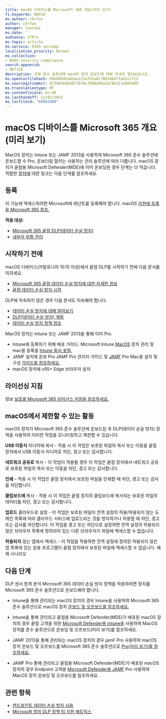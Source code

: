 ```yaml
---
title: macOS 디바이스를 Microsoft 365 개요(미리 보기)
f1.keywords: NOCSH
ms.author: chrfox
author: chrfox
manager: laurawi
ms.date: ''
audience: ITPro
ms.topic: article
ms.service: O365-seccomp
localization_priority: Normal
ms.collection:
- M365-security-compliance
search.appverid:
- MET150
description: 규정 준수 솔루션에 macOS 장치 온보드에 대해 자세히 알아보십시오.
ms.openlocfilehash: b9e04b95a0daa123a7e5a8c7863d6477ab2ccf15
ms.sourcegitcommit: bf3965b46487f6f8cf900dd9a3af8b213a405989
ms.translationtype: MT
ms.contentlocale: ko-KR
ms.lasthandoff: 11/02/2021
ms.locfileid: "60661909"
---
```

# <a name="onboard-macos-devices-into-microsoft-365-overview-preview"></a>macOS 디바이스를 Microsoft 365 개요(미리 보기)

MacOS 장치는 Intune 또는 JAMF 2013을 사용하여 Microsoft 365 준수 솔루션에 온보드할 수 Pro. 온보더링 절차는 사용하는 관리 솔루션에 따라 다릅니다. macOS 장치가 끝점용 Microsoft Defender(MDE)에 이미 온보딩된 경우 단계는 더 적습니다. 적합한 [절차에](#next-steps) 대한 링크는 다음 단계를 참조하세요.

## <a name="get-registered"></a>등록

이 기능에 액세스하려면 Microsoft에 테넌트를 등록해야 합니다. macOS [지원에 등록을 Microsoft 365 참조.](https://aka.ms/Ignite2021DLP)

**적용 대상:**

- [Microsoft 365 끝점 DLP(데이터 손실 방지)](./endpoint-dlp-learn-about.md)
- [내부자 위험 관리](insider-risk-management.md#learn-about-insider-risk-management-in-microsoft-365)
<!--- [Insider risk management](insider-risk-management.md#learn-about-insider-risk-management-in-microsoft-365)-->

## <a name="before-you-begin"></a>시작하기 전에

macOS 디바이스(카탈로니아 10.15 이상)에서 끝점 DLP를 시작하기 전에 다음 문서를 익히세요.

- [Microsoft 365 끝점 데이터 손실 방지에 대한 자세한 정보](endpoint-dlp-learn-about.md#learn-about-microsoft-365-endpoint-data-loss-prevention)
- [끝점 데이터 손실 방지 시작](endpoint-dlp-getting-started.md#get-started-with-endpoint-data-loss-prevention)

DLP에 익숙하지 않은 경우 다음 문서도 익숙해야 합니다.

- [데이터 손실 방지에 대해 알아보기](dlp-learn-about-dlp.md#learn-about-data-loss-prevention)
- [DLP(데이터 손실 방지) 계획](dlp-overview-plan-for-dlp.md#plan-for-data-loss-prevention-dlp)
- [데이터 손실 방지 정책 참조](dlp-policy-reference.md#data-loss-prevention-policy-reference)

MacOS 장치는 Intune 또는 JAMF 2013을 통해 이미 Pro.
 
- Intune에 등록하기 위해 배포 가이드: Microsoft Intune [MacOS](/mem/intune/fundamentals/deployment-guide-platform-macos) 장치 관리 및 mac을 등록을 [Intune 회사 포털.](/mem/intune/user-help/enroll-your-device-in-intune-macos-cp) 
- JAMF 설치에 온보 Pro JAMF Pro 관리자 가이드 및 [JAMF](https://www.jamf.com/resources/product-documentation/jamf-pro-administrators-guide/) Pro Mac용 설치 및 구성 [가이드를 참조하세요.](https://www.jamf.com/resources/product-documentation/jamf-pro-installation-guide-for-mac/)
- macOS 장치에 v95+ Edge 브라우저 설치 

## <a name="licensing-guidance"></a>라이선싱 지침

정보 [보호를 Microsoft 365 라이선스 지침을 참조하세요.](/office365/servicedescriptions/microsoft-365-service-descriptions/microsoft-365-tenantlevel-services-licensing-guidance/microsoft-365-security-compliance-licensing-guidance#information-protection)

## <a name="activities-that-can-be-restricted-on-macos"></a>macOS에서 제한할 수 있는 활동 

macOS 장치가 Microsoft 365 준수 솔루션에 온보드된 후 DLP(데이터 손실 방지) 정책을 사용하여 이러한 작업을 모니터링하고 제한할 수 있습니다.

**USB 이동식** 미디어에 복사 - 적용 시 이 작업은 보호된 파일의 복사 또는 이동을 끝점 장치에서 USB 이동식 미디어로 차단, 경고 또는 감사합니다. 

**네트워크 공유로** 복사 - 이 작업이 적용될 경우 이 작업은 끝점 장치에서 네트워크 공유로 보호된 파일의 복사 또는 이동을 차단, 경고 또는 감사합니다. 

**인쇄** – 적용 시 이 작업은 끝점 장치에서 보호된 파일을 인쇄할 때 차단, 경고 또는 감사를 차단합니다. 

**클립보드에** 복사 - 적용 시 이 작업은 끝점 장치의 클립보드에 복사되는 보호된 파일의 데이터를 차단, 경고 또는 감사합니다. 

**업로드** 클라우드로 설정 - 이 작업은 보호된 파일이 전역 설정의 허용/허용되지 않는 도메인 목록에 따라 클라우드 서비스에 업로드되는 것을 방지하거나 허용할 때 차단, 경고 또는 감사를 차단합니다. 이 작업을 경고 또는 차단으로 설정하면 전역 설정의 허용되지 않은 브라우저 목록에 정의되어 있는 다른 브라우저가 파일에 액세스할 수 없습니다. 

**허용되지** 않는 앱에서 액세스 - 이 작업을 적용하면 전역 설정에 정의된 허용되지 않은 앱 목록에 있는 응용 프로그램이 끝점 장치에서 보호된 파일에 액세스할 수 없습니다. 예제 시나리오 

## <a name="next-steps"></a>다음 단계

DLP 센서 원격 분석 Microsoft 365 데이터 손실 방지 정책을 적용하려면 장치를 Microsoft 365 준수 솔루션으로 온보드해야 합니다. 

- Intune을 통해 관리되는 macOS 장치의 경우 Intune을 사용하여 Microsoft 365 준수 솔루션으로 macOS 장치 [온보드 및 오프보드를 참조하세요.](device-onboarding-offboarding-macos-intune.md#onboard-and-offboard-macos-devices-into-microsoft-365-compliance-solutions-using-intune-preview)

- Intune을 통해 관리되고 끝점용 Microsoft Defender(MDE)가 배포된 macOS 장치의 경우 끝점 고객을 위한 [Microsoft Defender용 Intune을](device-onboarding-offboarding-macos-intune-mde.md#onboard-and-offboard-macos-devices-into-compliance-solutions-using-intune-for-microsoft-defender-for-endpoint-customers-preview) 사용하여 MacOS 장치를 준수 솔루션으로 온보딩 및 오프보드(미리 보기)를 참조하세요.

- JAMF 2013을 통해 관리되는 macOS 장치의 경우 jamF Pro 사용하여 macOS 장치 온보드 및 오프보드를 Microsoft 365 준수 솔루션으로 [Pro(미리 보기)를 참조하세요.](device-onboarding-offboarding-macos-jamfpro.md#onboard-and-offboard-macos-devices-into-microsoft-365-compliance-solutions-using-jamf-pro-preview)

- JAMF Pro 통해 관리되고 끝점용 Microsoft Defender(MDE)가 배포된 macOS 장치의 경우 Endpoint 고객용 [Microsoft Defender용 JAMF](device-onboarding-offboarding-macos-jamfpro-mde.md#onboard-and-offboard-macos-devices-into-compliance-solutions-using-jamf-pro-for-microsoft-defender-for-endpoint-customers-preview) Pro 사용하여 MacOS 장치 온보딩 및 오프보드를 참조하세요.


## <a name="related-topics"></a>관련 항목

- [엔드포인트 데이터 손실 방지 사용](endpoint-dlp-using.md#using-endpoint-data-loss-prevention)
- [Microsoft 앱의 DLP 정책 팁 지원 매트릭스](dlp-policy-tips-reference.md#support-matrix-for-dlp-policy-tips-across-microsoft-apps)
